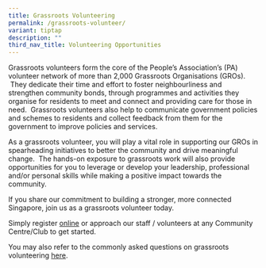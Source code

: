 ```yaml
---
title: Grassroots Volunteering
permalink: /grassroots-volunteer/
variant: tiptap
description: ""
third_nav_title: Volunteering Opportunities
---
```

<p>Grassroots volunteers form the core of the People’s Association’s (PA)
volunteer network of more than 2,000 Grassroots Organisations (GROs). &nbsp;They
dedicate their time and effort to foster neighbourliness and strengthen
community bonds, through programmes and activities they organise for residents
to meet and connect and providing care for those in need. &nbsp;Grassroots
volunteers also help to communicate government policies and schemes to
residents and collect feedback from them for the government to improve
policies and services.</p>
<p>As a grassroots volunteer, you will play a vital role in supporting our
GROs in spearheading initiatives to better the community and drive meaningful
change. &nbsp;The hands-on exposure to grassroots work will also provide
opportunities for you to leverage or develop your leadership, professional
and/or personal skills while making a positive impact towards the community.</p>
<p>If you share our commitment to building a stronger, more connected Singapore,
join us as a grassroots volunteer today.&nbsp;</p>
<p>Simply register <a href="https://grl.pa.gov.sg/" rel="noopener nofollow" target="_blank">online</a> or
approach our staff / volunteers at any Community Centre/Club to get started.</p>
<p>You may also refer to the commonly asked questions on grassroots volunteering
<a href="https://drive.google.com/file/d/1aYcEG4O40dlQnmypEt4U0dDtt8yH5z3q/view?usp=drive_link" rel="noopener noreferrer nofollow" target="_blank">here</a>.</p>